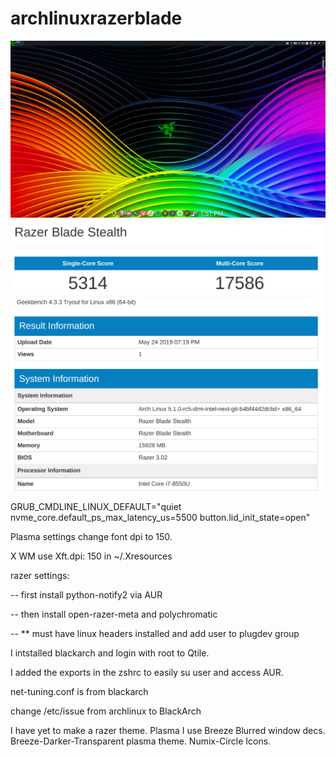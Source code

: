 # archlinuxrazerblade
![Screenshot](screen.png)
![Screenshot](geekbench-1.png)

GRUB_CMDLINE_LINUX_DEFAULT="quiet nvme_core.default_ps_max_latency_us=5500 button.lid_init_state=open"

Plasma settings change font dpi to 150.

X WM use Xft.dpi: 150 in ~/.Xresources

razer settings:
  
--  first install python-notify2 via AUR
  
--  then install open-razer-meta and polychromatic
  
--  ** must have linux headers installed and add user to plugdev group
  
I intstalled blackarch and login with root to  Qtile.  

I added the exports in the zshrc to easily su user and access AUR.

net-tuning.conf is from blackarch

change /etc/issue from archlinux to BlackArch

I have yet to make a razer theme.  Plasma I use Breeze Blurred window decs.  Breeze-Darker-Transparent plasma theme. Numix-Circle Icons.  

